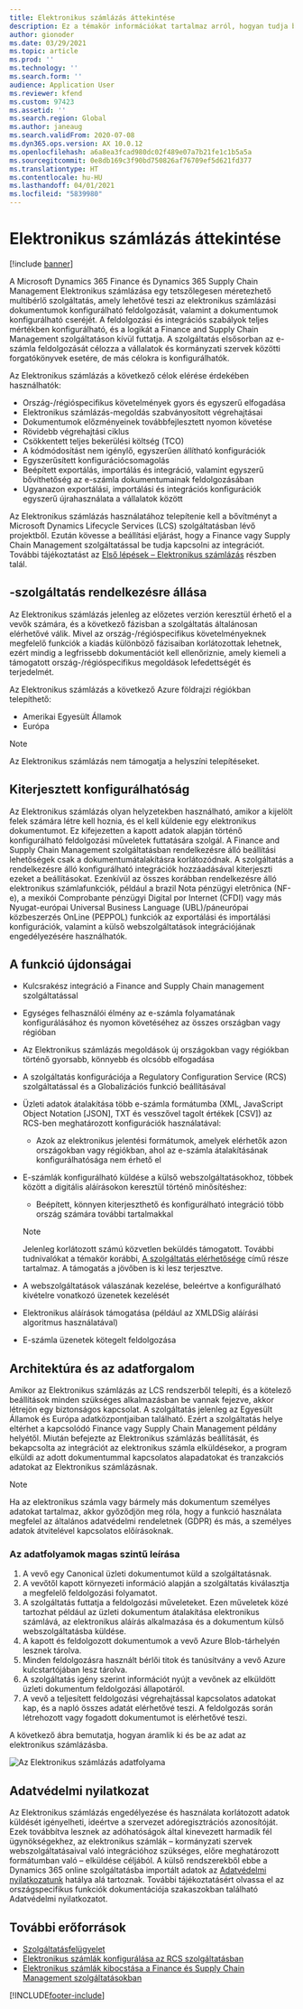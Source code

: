 ```yaml
---
title: Elektronikus számlázás áttekintése
description: Ez a témakör információkat tartalmaz arról, hogyan tudja beállítani az Elektronikus számlázást a Microsoft Dynamics 365 Finance és Dynamics 365 Supply Chain Management szolgáltatásokban.
author: gionoder
ms.date: 03/29/2021
ms.topic: article
ms.prod: ''
ms.technology: ''
ms.search.form: ''
audience: Application User
ms.reviewer: kfend
ms.custom: 97423
ms.assetid: ''
ms.search.region: Global
ms.author: janeaug
ms.search.validFrom: 2020-07-08
ms.dyn365.ops.version: AX 10.0.12
ms.openlocfilehash: a6a8ea3fcad980dc02f489e07a7b21fe1c1b5a5a
ms.sourcegitcommit: 0e8db169c3f90bd750826af76709ef5d621fd377
ms.translationtype: HT
ms.contentlocale: hu-HU
ms.lasthandoff: 04/01/2021
ms.locfileid: "5839980"
---
```

# <a name="electronic-invoicing-overview"></a>Elektronikus számlázás áttekintése

[!include [banner](../includes/banner.md)]

A Microsoft Dynamics 365 Finance és Dynamics 365 Supply Chain Management Elektronikus számlázása egy tetszőlegesen méretezhető multibérlő szolgáltatás, amely lehetővé teszi az elektronikus számlázási dokumentumok konfigurálható feldolgozását, valamint a dokumentumok konfigurálható cseréjét. A feldolgozási és integrációs szabályok teljes mértékben konfigurálható, és a logikát a Finance and Supply Chain Management szolgáltatáson kívül futtatja. A szolgáltatás elsősorban az e-számla feldolgozását célozza a vállalatok és kormányzati szervek közötti forgatókönyvek esetére, de más célokra is konfigurálhatók.

Az Elektronikus számlázás a következő célok elérése érdekében használhatók:

- Ország-/régióspecifikus követelmények gyors és egyszerű elfogadása
- Elektronikus számlázás-megoldás szabványosított végrehajtásai
- Dokumentumok előzményeinek továbbfejlesztett nyomon követése
- Rövidebb végrehajtási ciklus
- Csökkentett teljes bekerülési költség (TCO)
- A kódmódosítást nem igénylő, egyszerűen állítható konfigurációk
- Egyszerűsített konfigurációcsomagolás
- Beépített exportálás, importálás és integráció, valamint egyszerű bővíthetőség az e-számla dokumentumainak feldolgozásában
- Ugyanazon exportálási, importálási és integrációs konfigurációk egyszerű újrahasználata a vállalatok között

Az Elektronikus számlázás használatához telepítenie kell a bővítményt a Microsoft Dynamics Lifecycle Services (LCS) szolgáltatásban lévő projektből. Ezután kövesse a beállítási eljárást, hogy a Finance vagy Supply Chain Management szolgáltatással be tudja kapcsolni az integrációt. További tájékoztatást az [Első lépések – Elektronikus számlázás](e-invoicing-get-started.md) részben talál.

## <a name="service-availability"></a><a name="availability"></a>-szolgáltatás rendelkezésre állása

Az Elektronikus számlázás jelenleg az előzetes verzión keresztül érhető el a vevők számára, és a következő fázisban a szolgáltatás általánosan elérhetővé válik. Mivel az ország-/régióspecifikus követelményeknek megfelelő funkciók a kiadás különböző fázisaiban korlátozottak lehetnek, ezért mindig a legfrissebb dokumentációt kell ellenőriznie, amely kiemeli a támogatott ország-/régióspecifikus megoldások lefedettségét és terjedelmét.

Az Elektronikus számlázás a következő Azure földrajzi régiókban telepíthető:

- Amerikai Egyesült Államok
- Európa

> [!NOTE]
> Az Elektronikus számlázás nem támogatja a helyszíni telepítéseket.

## <a name="extended-configurability"></a>Kiterjesztett konfigurálhatóság

Az Elektronikus számlázás olyan helyzetekben használható, amikor a kijelölt felek számára létre kell hoznia, és el kell küldenie egy elektronikus dokumentumot. Ez kifejezetten a kapott adatok alapján történő konfigurálható feldolgozási műveletek futtatására szolgál. A Finance and Supply Chain Management szolgáltatásban rendelkezésre álló beállítási lehetőségek csak a dokumentumátalakításra korlátozódnak. A szolgáltatás a rendelkezésre álló konfigurálható integrációk hozzáadásával kiterjeszti ezeket a beállításokat. Ezenkívül az összes korábban rendelkezésre álló elektronikus számlafunkciók, például a brazil Nota pénzügyi eletrônica (NF-e), a mexikói Comprobante pénzügyi Digital por Internet (CFDI) vagy más Nyugat-európai Universal Business Language (UBL)/páneurópai közbeszerzés OnLine (PEPPOL) funkciók az exportálási és importálási konfigurációk, valamint a külső webszolgáltatások integrációjának engedélyezésére használhatók.

## <a name="feature-highlights"></a>A funkció újdonságai

- Kulcsrakész integráció a Finance and Supply Chain management szolgáltatással
- Egységes felhasználói élmény az e-számla folyamatának konfigurálásához és nyomon követéséhez az összes országban vagy régióban
- Az Elektronikus számlázás megoldások új országokban vagy régiókban történő gyorsabb, könnyebb és olcsóbb elfogadása
- A szolgáltatás konfigurációja a Regulatory Configuration Service (RCS) szolgáltatással és a Globalizációs funkció beállításával
- Üzleti adatok átalakítása több e-számla formátumba (XML, JavaScript Object Notation \[JSON\], TXT és vesszővel tagolt értékek \[CSV\]) az RCS-ben meghatározott konfigurációk használatával:

    - Azok az elektronikus jelentési formátumok, amelyek elérhetők azon országokban vagy régiókban, ahol az e-számla átalakításának konfigurálhatósága nem érhető el

- E-számlák konfigurálható küldése a külső webszolgáltatásokhoz, többek között a digitális aláírásokon keresztül történő minősítéshez:

    - Beépített, könnyen kiterjeszthető és konfigurálható integráció több ország számára további tartalmakkal

    > [!NOTE]
    > Jelenleg korlátozott számú közvetlen beküldés támogatott. További tudnivalókat a témakör korábbi, [A szolgáltatás elérhetősége](#availability) című része tartalmaz. A támogatás a jövőben is ki lesz terjesztve.

- A webszolgáltatások válaszának kezelése, beleértve a konfigurálható kivételre vonatkozó üzenetek kezelését
- Elektronikus aláírások támogatása (például az XMLDSig aláírási algoritmus használatával)
- E-számla üzenetek kötegelt feldolgozása

## <a name="architecture-and-data-flow"></a>Architektúra és az adatforgalom

Amikor az Elektronikus számlázás az LCS rendszerből telepíti, és a kötelező beállítások minden szükséges alkalmazásban be vannak fejezve, akkor létrejön egy biztonságos kapcsolat. A szolgáltatás jelenleg az Egyesült Államok és Európa adatközpontjaiban található. Ezért a szolgáltatás helye eltérhet a kapcsolódó Finance vagy Supply Chain Management példány helyétől. Miután befejezte az Elektronikus számlázás beállítását, és bekapcsolta az integrációt az elektronikus számla elküldésekor, a program elküldi az adott dokumentummal kapcsolatos alapadatokat és tranzakciós adatokat az Elektronikus számlázásnak.

> [!NOTE]
> Ha az elektronikus számla vagy bármely más dokumentum személyes adatokat tartalmaz, akkor győződjön meg róla, hogy a funkció használata megfelel az általános adatvédelmi rendeletnek (GDPR) és más, a személyes adatok átvitelével kapcsolatos előírásoknak.

### <a name="high-level-description-of-the-data-flow"></a>Az adatfolyamok magas szintű leírása

1. A vevő egy Canonical üzleti dokumentumot küld a szolgáltatásnak.
2. A vevőtől kapott környezeti információ alapján a szolgáltatás kiválasztja a megfelelő feldolgozási folyamatot.
3. A szolgáltatás futtatja a feldolgozási műveleteket. Ezen műveletek közé tartozhat például az üzleti dokumentum átalakítása elektronikus számlává, az elektronikus aláírás alkalmazása és a dokumentum külső webszolgáltatásba küldése.
4. A kapott és feldolgozott dokumentumok a vevő Azure Blob-tárhelyén lesznek tárolva.
5. Minden feldolgozásra használt bérlői titok és tanúsítvány a vevő Azure kulcstartójában lesz tárolva.
6. A szolgáltatás igény szerint információt nyújt a vevőnek az elküldött üzleti dokumentum feldolgozási állapotáról.
7. A vevő a teljesített feldolgozási végrehajtással kapcsolatos adatokat kap, és a napló összes adatát elérhetővé teszi. A feldolgozás során létrehozott vagy fogadott dokumentumot is elérhetővé teszi.

A következő ábra bemutatja, hogyan áramlik ki és be az adat az elektronikus számlázásba.

![Az Elektronikus számlázás adatfolyama](media/e-invoicing-service-data-flow-diagram-overview.png)

## <a name="privacy-notice"></a>Adatvédelmi nyilatkozat
Az Elektronikus számlázás engedélyezése és használata korlátozott adatok küldését igényelheti, ideértve a szervezet adóregisztrációs azonosítóját. Ezek továbbítva lesznek az adóhatóságok által kinevezett harmadik fél ügynökségekhez, az elektronikus számlák – kormányzati szervek webszolgáltatásaival való integrációhoz szükséges, előre meghatározott formátumban való – elküldése céljából. A külső rendszerekből ebbe a Dynamics 365 online szolgáltatásba importált adatok az [Adatvédelmi nyilatkozatunk](https://go.microsoft.com/fwlink/?LinkId=512132) hatálya alá tartoznak. További tájékoztatásért olvassa el az országspecifikus funkciók dokumentációja szakaszokban található Adatvédelmi nyilatkozatot.

## <a name="additional-resources"></a>További erőforrások
- [Szolgáltatásfelügyelet](e-invoicing-service-administration.md)
- [Elektronikus számlák konfigurálása az RCS szolgáltatásban](e-invoicing-configuration-rcs.md)
- [Elektronikus számlák kibocstása a Finance és Supply Chain Management szolgáltatásokban](e-invoicing-issuing-electronic-invoices-finance-supply-chain-management.md)


[!INCLUDE[footer-include](../../includes/footer-banner.md)]
